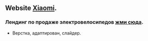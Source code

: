 ## Website [Xiaomi](https://miroshairk.github.io/website-Xiaomi/).
### Лендинг по продаже электровелосипедов [жми сюда](https://miroshairk.github.io/website-Xiaomi/). 
- Верстка, адаптирован, слайдер.
